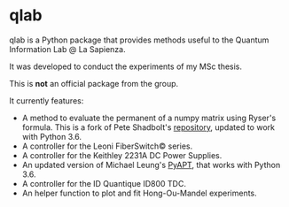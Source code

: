 # qlab

qlab is a Python package that provides methods useful to the Quantum Information Lab @ La Sapienza.

It was developed to conduct the experiments of my MSc thesis.

This is __not__ an official package from the group.

It currently features:
  - A method to evaluate the permanent of a numpy matrix using Ryser's formula.
  This is a fork of Pete Shadbolt's [repository](https://github.com/peteshadbolt/permanent), updated to work with Python 3.6.
  - A controller for the Leoni FiberSwitch© series.
  - A controller for the Keithley 2231A DC Power Supplies.
  - An updated version of Michael Leung's [PyAPT](https://github.com/mcleung/PyAPT), that works with Python 3.6.
  - A controller for the ID Quantique ID800 TDC.
  - An helper function to plot and fit Hong-Ou-Mandel experiments.
